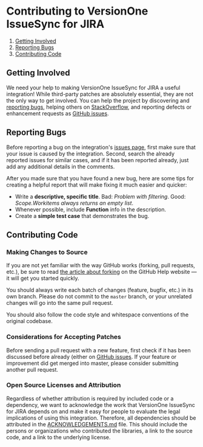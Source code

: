 # Contributing to VersionOne IssueSync for JIRA

 1. [Getting Involved](#getting-involved)
 2. [Reporting Bugs](#reporting-bugs)
 3. [Contributing Code](#contributing-code)

## Getting Involved

We need your help to making VersionOne IssueSync for JIRA a useful integration! While third-party patches are absolutely essential, they are not the only way to get involved. You can help the project by discovering and [reporting bugs](#reporting-bugs), helping others on [StackOverflow](http://stackoverflow.com/questions/tagged/versionone), and reporting defects or enhancement requests as [GitHub issues](https://github.com/versionone/VersionOne.Integration.JIRA/issues).

## Reporting Bugs

Before reporting a bug on the integration's [issues page](https://github.com/versionone/VersionOne.Integration.JIRA/issues), first make sure that your issue is caused by the integration. Second, search the already reported issues for similar cases, and if it has been reported already, just add any additional details in the comments.

After you made sure that you have found a new bug, here are some tips for creating a helpful report that will make fixing it much easier and quicker:

 * Write a **descriptive, specific title**. Bad: *Problem with filtering*. Good: *Scope.Workitems always returns an empty list*.
 * Whenever possible, include **Function** info in the description.
 * Create a **simple test case** that demonstrates the bug.

## Contributing Code

### Making Changes to Source

If you are not yet familiar with the way GitHub works (forking, pull requests, etc.), be sure to read [the article about forking](https://help.github.com/articles/fork-a-repo) on the GitHub Help website &mdash; it will get you started quickly.

You should always write each batch of changes (feature, bugfix, etc.) in its own branch. Please do not commit to the `master` branch, or your unrelated changes will go into the same pull request.

You should also follow the code style and whitespace conventions of the original codebase.

### Considerations for Accepting Patches

Before sending a pull request with a new feature, first check if it has been discussed before already (either on [GitHub issues](https://github.com/versionone/VersionOne.Integration.JIRA/issues). If your feature or improvement did get merged into master, please consider submitting another pull request.

### Open Source Licenses and Attribution
Regardless of whether attribution is required by included code or a dependency, we want to acknowledge the work that VersionOne IssueSync for JIRA depends on and make it easy for people to evaluate the legal implications of using this integration. Therefore, all dependencies should be attributed in the [ACKNOWLEDGEMENTS.md](https://github.com/versionone/VersionOne.Integration.JIRA/blob/master/ACKNOWLEDGEMENTS.md) file. This should include the persons or organizations who contributed the libraries, a link to the source code, and a link to the underlying license.